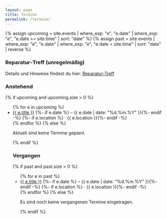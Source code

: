 ```yaml
---
layout: page
title: Termine
permalink: /termine/
---
```


{% assign upcoming = site.events | where_exp: "e", "e.date" | where_exp: "e", "e.date >= site.time" | sort: "date" %}
{% assign past = site.events | where_exp: "e", "e.date" | where_exp: "e", "e.date < site.time" | sort: "date" | reverse %}

### Reparatur‑Treff (unregelmäßig)

Details und Hinweise findest du hier: [Reparatur‑Treff](/termine/reparatur-treff/)

### Anstehend
{% if upcoming and upcoming.size > 0 %}
<ul>
  {% for e in upcoming %}
    <li>
      <a href="{{ e.url }}">{{ e.title }}</a>
      {%- if e.date %} – {{ e.date | date: "%d.%m.%Y" }}{%- endif -%}
      {%- if e.location %} · {{ e.location }}{%- endif -%}
    </li>
  {% endfor %}
{% else %}
  <p>Aktuell sind keine Termine geplant.</p>
{% endif %}


### Vergangen
{% if past and past.size > 0 %}
<ul>
  {% for e in past %}
    <li>
      <a href="{{ e.url }}">{{ e.title }}</a>
      {%- if e.date %} – {{ e.date | date: "%d.%m.%Y" }}{%- endif -%}
      {%- if e.location %} · {{ e.location }}{%- endif -%}
    </li>
  {% endfor %}
{% else %}
  <p>Es sind noch keine vergangenen Termine eingetragen.</p>
{% endif %}


